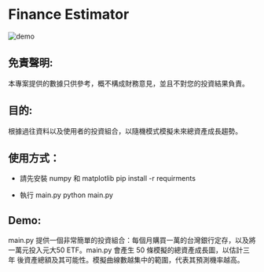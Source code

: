 # Finance Estimator

![demo](estimation.jpg?raw=true "Demo")

## 免責聲明:

本專案提供的數據只供參考，概不構成財務意見，並且不對您的投資結果負責。

## 目的:

根據過往資料以及使用者的投資組合，以隨機模式模擬未來總資產成長趨勢。

## 使用方式：

- 請先安裝 numpy 和 matplotlib
pip install -r requirments

- 執行 main.py
python main.py

## Demo:

main.py 提供一個非常簡單的投資組合：每個月購買一萬的台灣銀行定存，以及將
一萬元投入元大50 ETF。main.py 會產生 50 條模擬的總資產成長圖，以估計三年
後資產總額及其可能性。模擬曲線數越集中的範圍，代表其預測機率越高。
